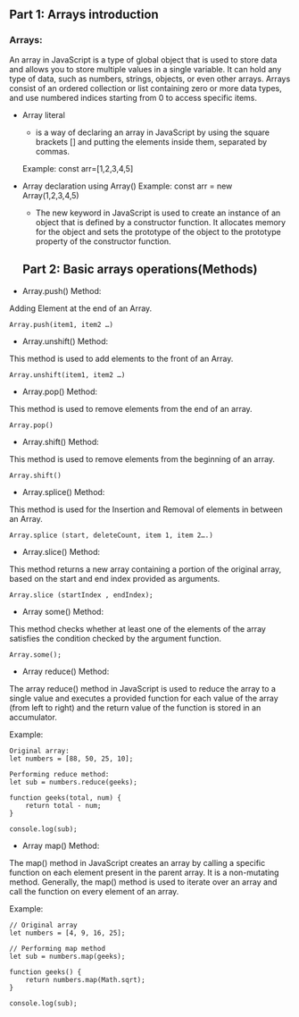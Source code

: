 ## Part 1: Arrays introduction
### Arrays:
An array in JavaScript is a type of global object that is used to store data and allows you to store multiple values in a single variable. It can hold any type of data, such as numbers, strings, objects, or even other arrays. Arrays consist of an ordered collection or list containing zero or more data types, and use numbered indices starting from 0 to access specific items.

- Array literal
    -  is a way of declaring an array in JavaScript by using the square brackets [] and putting the elements inside them, separated by commas.

    Example: const arr=[1,2,3,4,5]
- Array declaration using Array()
    Example:
    const arr = new Array(1,2,3,4,5)

    - The new keyword in JavaScript is used to create an instance of an object that is defined by a constructor function. It allocates memory for the object and sets the prototype of the object to the prototype property of the constructor function.

    ## Part 2: Basic arrays operations(Methods)
- Array.push() Method:

 Adding Element at the end of an Array.

    Array.push(item1, item2 …)

- Array.unshift() Method:

 This method is used to add elements to the front of an Array.

    Array.unshift(item1, item2 …)

 - Array.pop() Method:

This method is used to remove elements from the end of an array. 

    Array.pop()

- Array.shift() Method:

This method is used to remove elements from the beginning of an array.

    Array.shift()

- Array.splice() Method:

This method is used for the Insertion and Removal of elements in between an Array.
    
    Array.splice (start, deleteCount, item 1, item 2….) 

- Array.slice() Method:

This method returns a new array containing a portion of the original array, based on the start and end index provided as arguments.

    Array.slice (startIndex , endIndex);

- Array some() Method:

This method checks whether at least one of the elements of the array satisfies the condition checked by the argument function.

    Array.some();

- Array reduce() Method:

The array reduce() method in JavaScript is used to reduce the array to a single value and executes a provided function for each value of the array (from left to right) and the return value of the function is stored in an accumulator.

 Example:

    Original array:
    let numbers = [88, 50, 25, 10];
    
    Performing reduce method:
    let sub = numbers.reduce(geeks);
    
    function geeks(total, num) {
        return total - num;
    }
    
    console.log(sub);

- Array map() Method:

The map() method in JavaScript creates an array by calling a specific function on each element present in the parent array. It is a non-mutating method. Generally, the map() method is used to iterate over an array and call the function on every element of an array.
    
Example:
        
    // Original array
    let numbers = [4, 9, 16, 25];
    
    // Performing map method
    let sub = numbers.map(geeks);
    
    function geeks() {
        return numbers.map(Math.sqrt);
    }
    
    console.log(sub);